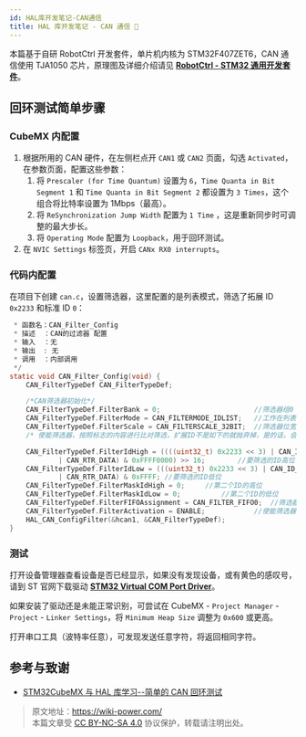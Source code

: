 ```yaml
---
id: HAL库开发笔记-CAN通信
title: HAL 库开发笔记 - CAN 通信 🚧
---
```


本篇基于自研 RobotCtrl 开发套件，单片机内核为 STM32F407ZET6，CAN 通信使用 TJA1050 芯片，原理图及详细介绍请见 [**RobotCtrl - STM32 通用开发套件**](https://wiki-power.com/RobotCtrl-STM32%E9%80%9A%E7%94%A8%E5%BC%80%E5%8F%91%E5%A5%97%E4%BB%B6)。

## 回环测试简单步骤

### CubeMX 内配置

1. 根据所用的 CAN 硬件，在左侧栏点开 `CAN1` 或 `CAN2` 页面，勾选 `Activated`，在参数页面，配置这些参数：
   1. 将 `Prescaler (for Time Quantum)` 设置为 `6`，`Time Quanta in Bit Segment 1` 和 `Time Quanta in Bit Segment 2` 都设置为 `3 Times`，这个组合将比特率设置为 1Mbps（最高）。
   2. 将 `ReSynchronization Jump Width` 配置为 `1 Time` ，这是重新同步时可调整的最大步长。
   3. 将 `Operating Mode` 配置为 `Loopback`，用于回环测试。
2. 在 `NVIC Settings` 标签页，开启 `CANx RX0 interrupts`。

### 代码内配置

在项目下创建 `can.c`，设置筛选器，这里配置的是列表模式，筛选了拓展 ID `0x2233` 和标准 ID `0`：

```c title="can.c"/*
 * 函数名：CAN_Filter_Config
 * 描述  ：CAN的过滤器 配置
 * 输入  ：无
 * 输出  : 无
 * 调用  ：内部调用
 */
static void CAN_Filter_Config(void) {
	CAN_FilterTypeDef CAN_FilterTypeDef;

	/*CAN筛选器初始化*/
	CAN_FilterTypeDef.FilterBank = 0;						//筛选器组0
	CAN_FilterTypeDef.FilterMode = CAN_FILTERMODE_IDLIST;	//工作在列表模式
	CAN_FilterTypeDef.FilterScale = CAN_FILTERSCALE_32BIT;	//筛选器位宽为单个32位。
	/* 使能筛选器，按照标志的内容进行比对筛选，扩展ID不是如下的就抛弃掉，是的话，会存入FIFO0。 */

	CAN_FilterTypeDef.FilterIdHigh = ((((uint32_t) 0x2233 << 3) | CAN_ID_EXT
			| CAN_RTR_DATA) & 0xFFFF0000) >> 16;		//要筛选的ID高位
	CAN_FilterTypeDef.FilterIdLow = (((uint32_t) 0x2233 << 3) | CAN_ID_EXT
			| CAN_RTR_DATA) & 0xFFFF; //要筛选的ID低位
	CAN_FilterTypeDef.FilterMaskIdHigh = 0;		//第二个ID的高位
	CAN_FilterTypeDef.FilterMaskIdLow = 0;			//第二个ID的低位
	CAN_FilterTypeDef.FilterFIFOAssignment = CAN_FILTER_FIFO0;	//筛选器被关联到FIFO0
	CAN_FilterTypeDef.FilterActivation = ENABLE;			//使能筛选器
	HAL_CAN_ConfigFilter(&hcan1, &CAN_FilterTypeDef);
}
```

### 测试

打开设备管理器查看设备是否已经显示，如果没有发现设备，或有黄色的感叹号，请到 ST 官网下载驱动 [**STM32 Virtual COM Port Driver**](https://www.st.com/content/st_com/en/products/development-tools/software-development-tools/stm32-software-development-tools/stm32-utilities/stsw-stm32102.html)。

如果安装了驱动还是未能正常识别，可尝试在 CubeMX - `Project Manager` - `Project` - `Linker Settings`，将 `Minimum Heap Size` 调整为 `0x600` 或更高。

打开串口工具（波特率任意），可发现发送任意字符，将返回相同字符。

## 参考与致谢

- [STM32CubeMX 与 HAL 库学习--简单的 CAN 回环测试](https://blog.csdn.net/weixin_45209978/article/details/119850600)

> 原文地址：<https://wiki-power.com/>  
> 本篇文章受 [CC BY-NC-SA 4.0](https://creativecommons.org/licenses/by/4.0/deed.zh) 协议保护，转载请注明出处。

